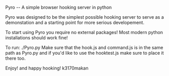 Pyro -- A simple browser hooking server in python

Pyro was designed to be the simplest possible hooking server
to serve as a demonstation and a starting point for more serious
developement.

To start using Pyro you require no external packages! Most modern
python installations should work fine!

To run:
	./Pyro.py
Make sure that the hook.js and command.js is in the same path as Pyro.py
and if you'd like to use the hooktest.js make sure to place it there too.

Enjoy! and happy hooking!
k3170makan
